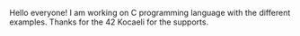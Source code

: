 Hello everyone!
I am working on C programming language with the different examples.
Thanks for the 42 Kocaeli for the supports.
